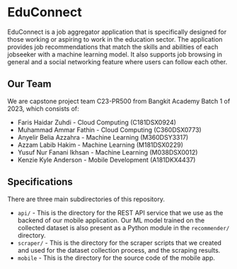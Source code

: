 # EduConnect
EduConnect is a job aggregator application that is specifically designed for those working or aspiring to work in the education sector. The application provides job recommendations that match the skills and abilities of each jobseeker with a machine learning model. It also supports job browsing in general and a social networking feature where users can follow each other.

## Our Team
We are capstone project team C23-PR500 from Bangkit Academy Batch 1 of 2023, which consists of:
* Faris Haidar Zuhdi - Cloud Computing (C181DSX0924)
* Muhammad Ammar Fathin - Cloud Computing (C360DSX0773)
* Anyelir Belia Azzahra - Machine Learning (M360DSY3317)
* Azzam Labib Hakim - Machine Learning (M181DSX0229)
* Yusuf Nur Fanani Ikhsan - Machine Learning (M038DSX0012)
* Kenzie Kyle Anderson - Mobile Development (A181DKX4437)

## Specifications
There are three main subdirectories of this repository.
* `api/` - This is the directory for the REST API service that we use as the backend of our mobile application. Our ML model trained on the collected dataset is also present as a Python module in the `recommender/` directory. 
* `scraper/` - This is the directory for the scraper scripts that we created and used for the dataset collection process, and the scraping results. 
* `mobile` - This is the directory for the source code of the mobile app.
